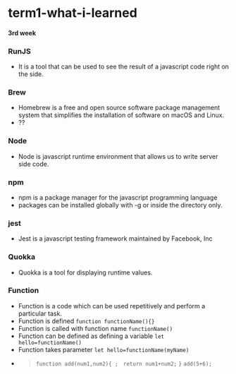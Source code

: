 # term1-what-i-learned

#### 3rd week

### RunJS
* It is a tool that can be used to see the result of a javascript code right on the side.
  
### Brew
* Homebrew is a free and open source software package management system that simplifies  the installation of software on macOS and Linux.
* ??


### Node
* Node is javascript runtime environment that allows us to write server side code. 

### npm
* npm is a package manager for the javascript programming language
* packages can be installed globally with -g or inside the directory only.
  
### jest
* Jest is a javascript testing framework maintained by Facebook, Inc

### Quokka
* Quokka is a tool for displaying runtime values.


### Function
* Function is a code  which can be used repetitively and perform a particular task.
* Function is defined `function functionName(){}`
* Function is called with function name `functionName()`
* Function can be defined as defining a variable `let hello=functionName()`
* Function takes parameter `let hello=functionName(myName)`
* >`function add(num1,num2){ ;` &nbsp;
  >  `return num1+num2;`
  >`}`
  >`add(5+6);`
  
  